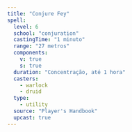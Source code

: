 ```yaml
---
title: "Conjure Fey"
spell:
  level: 6
  school: "conjuration"
  castingTime: "1 minuto"
  range: "27 metros"
  components:
    v: true
    s: true
  duration: "Concentração, até 1 hora"
  casters:
    - warlock
    - druid
  type:
    - utility
  source: "Player's Handbook"
  upcast: true
---
```

